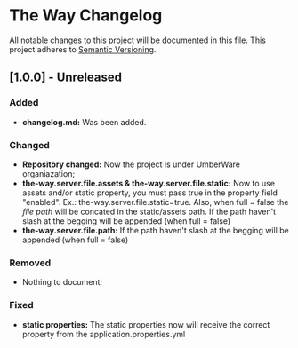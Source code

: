 # The Way Changelog
All notable changes to this project will be documented in this file.
This project adheres to [Semantic Versioning](https://semver.org/spec/v2.0.0.html).

## [1.0.0] - Unreleased
### Added

- **changelog.md:** Was been added.

### Changed

- **Repository changed:** Now the project is under UmberWare organiazation;
- **the-way.server.file.assets & the-way.server.file.static:** Now to use assets and/or static property, you must pass true in the property field "enabled". Ex.: the-way.server.file.static=true.
Also, when full = false the *file path* will be concated in the static/assets path. If the path haven't slash at the begging will be appended (when full = false)
- **the-way.server.file.path:** If the path haven't slash at the begging will be appended (when full = false)

### Removed

- Nothing to document;

### Fixed

- **static properties:** The static properties now will receive the correct property from the application.properties.yml
